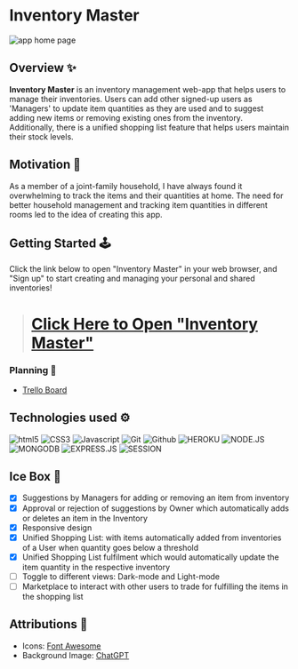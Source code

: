 # Inventory Master
![app home page](https://i.imgur.com/4R0EGYl.png)

## Overview ✨ 
**Inventory Master** is an inventory management web-app that helps users to manage their inventories. Users can add other signed-up users as 'Managers' to update item quantities as they are used and to suggest adding new items or removing existing ones from the inventory. Additionally, there is a unified shopping list feature that helps users maintain their stock levels.

## Motivation 🧠 
As a member of a joint-family household, I have always found it overwhelming to track the items and their quantities at home. The need for better household management and tracking item quantities in different rooms led to the idea of creating this app. 

## Getting Started 🕹️ 
Click the link below to open "Inventory Master" in your web browser, and "Sign up" to start creating and managing your personal and shared inventories!

> # [Click Here to Open "Inventory Master"](https://inventory-master-60711f64e37d.herokuapp.com/)

### Planning 🎨 

* [Trello Board](https://trello.com/b/kNeAThYh/inventory-master)

## Technologies used ⚙️

![html5](https://img.shields.io/badge/HTML5-E34F26?style=for-the-badge&logo=html5&logoColor=white)
![CSS3](https://img.shields.io/badge/CSS3-1572B6?style=for-the-badge&logo=css3&logoColor=white)
![Javascript](https://img.shields.io/badge/JavaScript-F7DF1E?style=for-the-badge&logo=javascript&logoColor=black)
![Git](https://img.shields.io/badge/GIT-E44C30?style=for-the-badge&logo=git&logoColor=white)
![Github](https://img.shields.io/badge/GitHub-100000?style=for-the-badge&logo=github&logoColor=white)
![HEROKU](https://img.shields.io/badge/Heroku-430098?style=for-the-badge&logo=heroku&logoColor=white)
![NODE.JS](https://img.shields.io/badge/Node.js-43853D?style=for-the-badge&logo=node.js&logoColor=white)
![MONGODB](https://img.shields.io/badge/MongoDB-4EA94B?style=for-the-badge&logo=mongodb&logoColor=white)
![EXPRESS.JS](https://img.shields.io/badge/Express.js-404D59?style=for-the-badge)
![SESSION](https://img.shields.io/badge/Session-000000.svg?style=for-the-badge&logo=Session&logoColor=white)



## Ice Box 🧊 

- [x] Suggestions by Managers for adding or removing an item from inventory
- [x] Approval or rejection of suggestions by Owner which automatically adds or deletes an item in the Inventory
- [x] Responsive design
- [x] Unified Shopping List: with items automatically added from inventories of a User when quantity goes below a threshold
- [x] Unified Shopping List fulfilment which would automatically update the item quantity in the respective inventory
- [ ] Toggle to different views: Dark-mode and Light-mode
- [ ] Marketplace to interact with other users to trade for fulfilling the items in the shopping list

## Attributions 🙏 

- Icons: [Font Awesome](https://fontawesome.com/)
- Background Image: [ChatGPT](https://chatgpt.com/)